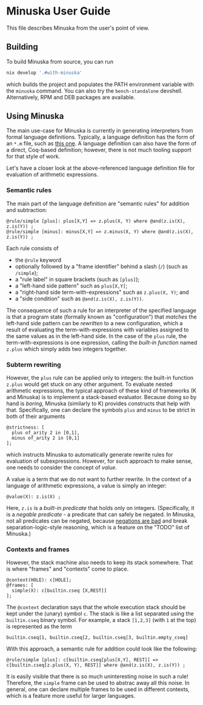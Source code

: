 # Minuska User Guide

This file describes Minuska from the user's point of view.

## Building

To build Minuska from source, you can run
```sh
nix develop '.#with-minuska'
```
which builds the project and populates the PATH environment variable with the `minuska` command. You can also try the `bench-standalone` devshell. Alternatively, RPM and DEB packages are available.


## Using Minuska

The main use-case for Minuska is currently in generating interpreters from formal language definitions. Typically, a language definition has the form of an `*.m` file, such as [this one](../languages/arith/def.m). A language definition can also have the form of a direct, Coq-based definition; however, there is not much tooling support for that style of work.

Let's have a closer look at the above-referenced language definition file for evaluation of arithmetic expressions.

### Semantic rules

The main part of the language definition are "semantic rules" for addition and subtraction:
```
@rule/simple [plus]: plus[X,Y] => z.plus(X, Y) where @and(z.is(X), z.is(Y)) ;
@rule/simple [minus]: minus[X,Y] => z.minus(X, Y) where @and(z.is(X), z.is(Y)) ;
```
Each rule consists of
- the `@rule` keyword
- optionally followed by a "frame identifier" behind a slash (`/`) (such as `/simple`);
- a "rule label" in square brackets (such as `[plus]`);
- a "left-hand side pattern" such as `plus[X,Y]`;
- a "right-hand side term-with-expressions" such as `z.plus(X, Y)`; and
- a "side condition" such as `@and(z.is(X), z.is(Y))`.

The consequence of such a rule for an interpreter of the specified language is that a program state (formally known as "configuration") that _matches_ the left-hand side pattern can be _rewritten_ to a new configuration, which a result of evaluating the term-with-expressions with variables assigned to the same values as in the left-hand side. In the case of the `plus` rule, the term-with-expressions is one expression, calling the _built-in function_ named `z.plus` which simply adds two integers together.

### Subterm rewriting

However, the `plus` rule can be applied only to integers: the built-in function `z.plus` would get stuck on any other argument. To evaluate nested arithmetic expressions, the typical approach of these kind of frameworks (K and Minuska) is to implement a stack-based evaluator. Because doing so by hand is _boring_, Minuska (similarly to K) provides constructs that help with that. Specifically, one can declare the symbols `plus` and `minus` to be strict in both of their arguments
```
@strictness: [
  plus of_arity 2 in [0,1],
  minus of_arity 2 in [0,1]
];
```
which instructs Minuska to automatically generate rewrite rules for evaluation of subexpressions. However, for such approach to make sense, one needs to consider the concept of _value_.

A value is a term that we do not want to further rewrite. In the context of a language of arithmetic expressions, a value is simply an integer:
```
@value(X): z.is(X) ;
```
Here, `z.is` is a _built-in predicate_ that holds only on integers. (Specifically, it is a _negable predicate_ - a predicate that can safely be negated. In Minuska, not all predicates can be negated, because [negations are bad](https://h0nzzik.github.io/posts/008-framing-for-free/) and break separation-logic-style reasoning, which is a feature on the "TODO" list of Minuska.)

### Contexts and frames

However, the stack machine also needs to keep its stack somewhere. That is where "frames" and "contexts" come to place.
```
@context(HOLE): c[HOLE];
@frames: [
  simple(X): c[builtin.cseq [X,REST]]
];
```

The `@context` declaration says that the whole execution stack should be kept under the (unary) symbol `c`. The stack is like a list separated using the `builtin.cseq` binary symbol. For example, a stack `[1,2,3]` (with `1` at the top) is represented as the term
```
builtin.cseq[1, builtin.cseq[2, builtin.cseq[3, builtin.empty_cseq]
```
With this approach, a semantic rule for addition could look like the following:
```
@rule/simple [plus]: c[builtin.cseq[plus[X,Y], REST]] => c[builtin.cseq[z.plus(X, Y), REST]] where @and(z.is(X), z.is(Y)) ;
```
It is easily visible that there is so much uninteresting noise in such a rule! Therefore, the `simple` frame can be used to abstrac away all this noise. In general, one can declare multiple frames to be used in different contexts, which is a feature more useful for larger languages.

